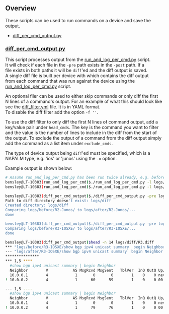 ## Overview

These scripts can be used to run commands on a device and save the output.  

* [diff_per_cmd_output.py](#diff_per_cmd_outputpy)


### [diff_per_cmd_output.py](diff_per_cmd_output.py)
This script processes output from the [run_and_log_per_cmd.py](/run_and_log_per_cmd) script.  
It will check if each file in the `-pre` path exists in the `-post` path. If a  
file exists in both paths it will be `diff`'ed and the diff output is saved.  
A single diff file is built per device with which contains the diff output  
from each command that was run against the device using the  
[run_and_log_per_cmd.py](run_and_log_per_cmd.py) script.  

An optional filer can be used to either skip commands or only diff the first  
N lines of a command's output. For an example of what this should look like  
see the [diff_filter.yml](diff_filter.yml) file. It is in YAML format.  
To disable the diff filter add the option `-f ''`.  

To use the diff filter to only diff the first N lines of command output, add a  
key/value pair under `head_cmds`. The key is the command you want to filter  
and the value is the number of lines to include in the diff from the start of  
the output. To exclude the output of a command from the diff output simply  
add the command as a list item under `exclude_cmds`.

The type of device output being `diff`'ed must be specified, which is a  
NAPALM type, e.g. 'ios' or 'junos' using the `-o` option.  

Example output is shown below:
```bash
# Assume run_and_log_per_cmd.py has been run twice already, e.g. before and after a change:
bensley@LT-10383(run_and_log_per_cmd)$./run_and_log_per_cmd.py -l logs/before/
bensley@LT-10383(run_and_log_per_cmd)$./run_and_log_per_cmd.py -l logs/after/

bensley@LT-10383(diff_per_cmd_output)$./diff_per_cmd_output.py -pre logs/before/R2-Junos/ -post logs/after/R2-Junos/ -d logs/diff/R2.diff -o junos
Path to diff directory doesn't exist: logs/diff
Created directory: logs/diff
Comparing logs/before/R2-Junos/ to logs/after/R2-Junos/...
done

bensley@LT-10383(diff_per_cmd_output)$./diff_per_cmd_output.py -pre logs/before/R3-IOSXE/ -post logs/after/R3-IOSXE/ -d logs/diff/R3.diff -o ios
Comparing logs/before/R3-IOSXE/ to logs/after/R3-IOSXE/...
done
```

```bash
bensley@LT-10383(diff_per_cmd_output)$head -n 14 logs/diff/R3.diff
*** "logs/before/R3-IOSXE/show bgp ipv4 unicast summary  begin Neighbor.txt"    2018-11-07 11:47:33.378515200 +0000
--- "logs/after/R3-IOSXE/show bgp ipv4 unicast summary  begin Neighbor.txt"     2018-11-07 11:55:38.407425600 +0000
***************
*** 1,5 ****
  #show bgp ipv4 unicast summary | begin Neighbor
  Neighbor        V           AS MsgRcvd MsgSent   TblVer  InQ OutQ Up/Down  State/PfxRcd
  10.0.0.1        4            1       0       0        1    0    0 never    Idle
! 10.0.0.2        4            1      60      59        1    0    0 00:26:01        0

--- 1,5 ----
  #show bgp ipv4 unicast summary | begin Neighbor
  Neighbor        V           AS MsgRcvd MsgSent   TblVer  InQ OutQ Up/Down  State/PfxRcd
  10.0.0.1        4            1       0       0        1    0    0 never    Idle
! 10.0.0.2        4            1      79      76        1    0    0 00:34:06        0
```